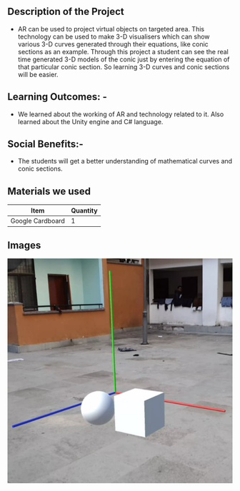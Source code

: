 ## Description of the Project
* AR can be used to project virtual objects on targeted area. This technology can be used to make 3-D visualisers which can show various 3-D curves generated through their equations, like conic sections as an example. Through this project a student can see the real time generated 3-D models of the conic just by entering the equation of that particular conic section. So learning 3-D curves and conic sections will be easier. 

## Learning Outcomes: -
*   We learned about the working of AR and technology related to it. Also learned  about the  Unity engine and C# language.

## Social Benefits:-
*	The students will get a better understanding of mathematical curves and conic sections.


## Materials we used

|   **Item**        | **Quantity**                                                          |
|-------------------------|------------------------------------------------------------------------|
| Google Cardboard                   | 1                                                          |
    
    
## Images 
<p>
    <img src="arMathsVisualizer.webp" alt="AR Maths Visualizer">
</p>




